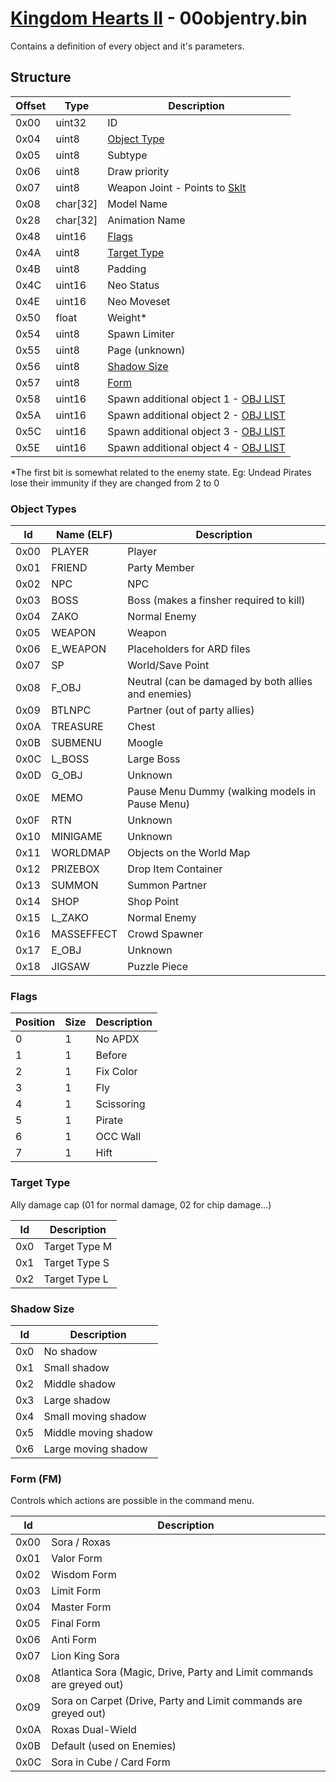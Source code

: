 # [Kingdom Hearts II](../../index.md) - 00objentry.bin

Contains a definition of every object and it's parameters.

## Structure

| Offset | Type | Description |
|--------|------|-------------|
| 0x00   | uint32 | ID
| 0x04   | uint8 | [Object Type](#object-types)
| 0x05   | uint8 | Subtype
| 0x06   | uint8 | Draw priority
| 0x07   | uint8 | Weapon Joint - Points to [Sklt](03system.md#sklt)
| 0x08   | char[32] | Model Name
| 0x28   | char[32] | Animation Name
| 0x48   | uint16 | [Flags](#flags)
| 0x4A   | uint8 | [Target Type](#target-type)
| 0x4B   | uint8 | Padding
| 0x4C   | uint16 | Neo Status
| 0x4E   | uint16 | Neo Moveset
| 0x50   | float | Weight*
| 0x54   | uint8 | Spawn Limiter
| 0x55   | uint8 | Page (unknown)
| 0x56   | uint8 | [Shadow Size](#shadow-size)
| 0x57   | uint8 | [Form](#form-fm)
| 0x58   | uint16 | Spawn additional object 1 - [OBJ LIST](../../dictionary/obj.md)
| 0x5A   | uint16 | Spawn additional object 2 - [OBJ LIST](../../dictionary/obj.md)
| 0x5C   | uint16 | Spawn additional object 3 - [OBJ LIST](../../dictionary/obj.md)
| 0x5E   | uint16 | Spawn additional object 4 - [OBJ LIST](../../dictionary/obj.md)

*The first bit is somewhat related to the enemy state. Eg: Undead Pirates lose their immunity if they are changed from 2 to 0

### Object Types

| Id   | Name (ELF) | Description |
|------|------------|-------------|
| 0x00 | PLAYER   | Player
| 0x01 | FRIEND   | Party Member
| 0x02 | NPC      | NPC
| 0x03 | BOSS     | Boss (makes a finsher required to kill)
| 0x04 | ZAKO     | Normal Enemy
| 0x05 | WEAPON   | Weapon
| 0x06 | E_WEAPON | Placeholders for ARD files
| 0x07 | SP       | World/Save Point
| 0x08 | F_OBJ    | Neutral (can be damaged by both allies and enemies)
| 0x09 | BTLNPC   | Partner (out of party allies)
| 0x0A | TREASURE | Chest
| 0x0B | SUBMENU  | Moogle
| 0x0C | L_BOSS   | Large Boss
| 0x0D | G_OBJ    | Unknown
| 0x0E | MEMO     | Pause Menu Dummy (walking models in Pause Menu)
| 0x0F | RTN      | Unknown
| 0x10 | MINIGAME | Unknown
| 0x11 | WORLDMAP | Objects on the World Map
| 0x12 | PRIZEBOX | Drop Item Container
| 0x13 | SUMMON   | Summon Partner
| 0x14 | SHOP     | Shop Point
| 0x15 | L_ZAKO   | Normal Enemy
| 0x16 | MASSEFFECT | Crowd Spawner
| 0x17 | E_OBJ    | Unknown
| 0x18 | JIGSAW   | Puzzle Piece

### Flags

| Position | Size | Description |
|----------|------|-------------|
| 0 | 1 | No APDX
| 1 | 1 | Before
| 2 | 1 | Fix Color
| 3 | 1 | Fly
| 4 | 1 | Scissoring
| 5 | 1 | Pirate
| 6 | 1 | OCC Wall
| 7 | 1 | Hift

### Target Type

Ally damage cap (01 for normal damage, 02 for chip damage...)

| Id   | Description |
|------|-------------|
| 0x0 | Target Type M
| 0x1 | Target Type S
| 0x2 | Target Type L

### Shadow Size

| Id  | Description |
|-----|-------------|
| 0x0 | No shadow
| 0x1 | Small shadow
| 0x2 | Middle shadow
| 0x3 | Large shadow
| 0x4 | Small moving shadow
| 0x5 | Middle moving shadow
| 0x6 | Large moving shadow

### Form (FM)

Controls which actions are possible in the command menu.

| Id   | Description |
|------|-------------|
| 0x00 | Sora / Roxas
| 0x01 | Valor Form
| 0x02 | Wisdom Form
| 0x03 | Limit Form
| 0x04 | Master Form
| 0x05 | Final Form
| 0x06 | Anti Form
| 0x07 | Lion King Sora
| 0x08 | Atlantica Sora (Magic, Drive, Party and Limit commands are greyed out)
| 0x09 | Sora on Carpet (Drive, Party and Limit commands are greyed out)
| 0x0A | Roxas Dual-Wield
| 0x0B | Default (used on Enemies)
| 0x0C | Sora in Cube / Card Form
